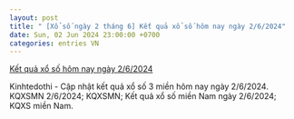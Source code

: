 ```yaml
---
layout: post
title: " [Xổ số ngày 2 tháng 6] Kết quả xổ số hôm nay ngày 2/6/2024"
date: Sun, 02 Jun 2024 23:00:00 +0700
categories: entries VN
---
```

[Kết quả xổ số hôm nay ngày 2/6/2024](https://kinhtedothi.vn/ket-qua-xo-so-hom-nay-ngay-2-6-2024.html)

Kinhtedothi - Cập nhật kết quả xổ số 3 miền hôm nay ngày 2/6/2024. KQXSMN 2/6/2024; KQXSMN; Kết quả xổ số miền Nam ngày 2/6/2024; KQXS miền Nam.


